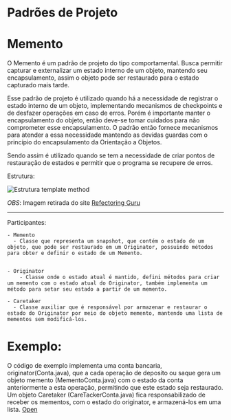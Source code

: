 # **Padrões de Projeto**
# Memento
O Memento é um padrão de projeto do tipo comportamental. Busca permitir capturar e externalizar um estado interno de um objeto, mantendo seu encapsulamento, assim o objeto pode ser restaurado para o estado capturado mais tarde.

Esse padrão de projeto é utilizado quando há a necessidade de registrar o estado interno de um objeto, implementando mecanismos de checkpoints e de desfazer operações em caso de erros. Porém é importante manter o encapsulamento do objeto, então deve-se tomar cuidados para não comprometer esse encapsulamento.
O padrão então fornece mecanismos para atender a essa necessidade mantendo as devidas guardas com o princípio do encapsulamento da Orientação a Objetos.

Sendo assim é utilizado quando se tem a necessidade de criar pontos de restauração de estados e permitir que o programa se recupere de erros.

Estrutura:

![Estrutura template method](https://refactoring.guru/images/patterns/diagrams/memento/structure2.png)

*OBS*: Imagem retirada do site [Refectoring Guru](https://refactoring.guru/pt-br/design-patterns/memento)

-- --

Participantes:

    - Memento
      - Classe que representa um snapshot, que contém o estado de um objeto, que pode ser restaurado em um Originator, possuindo métodos para obter e definir o estado de um Memento.


    - Originator
        - Classe onde o estado atual é mantido, defini métodos para criar um memento com o estado atual do Originator, também implementa um método para setar seu estado a partir de um memento.
    
    - Caretaker
      - Classe auxiliar que é responsável por armazenar e restaurar o estado do Originator por meio do objeto memento, mantendo uma lista de mementos sem modificá-los.


# Exemplo:
O código de exemplo implementa uma conta bancaria, originator(Conta.java), que a cada operação de deposito ou saque gera um objeto memento (MementoConta.java) com o estado da conta anteriormente a esta operação, permitindo que este estado seja restaurado. Um objeto Caretaker (CareTackerConta.java) fica responsabilizado de receber os mementos, com o estado do originator, e armazená-los em uma lista.
[Open](https://github.com/GTdelgado/Padroes_de_projetos/tree/master/MEMENTO/sample%20code)
